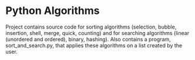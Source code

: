 # Python Algorithms
Project contains source code for sorting algorithms (selection, bubble, insertion, shell, merge, quick, counting) and for searching algorithms (linear (unordered and ordered), binary, hashing).
Also contains a program, sort_and_search.py, that applies these algorithms on a list created by the user.
